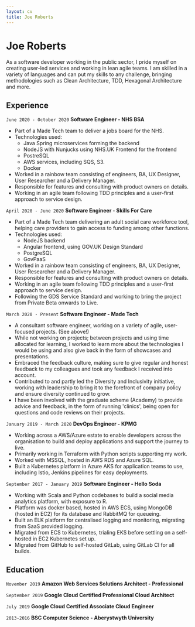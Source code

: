 ```yaml
---
layout: cv
title: Joe Roberts
---
```

# Joe Roberts

As a software developer working in the public sector, I pride myself on creating user-led services and working in lean agile teams. I am skilled in a variety of languages and can put my skills to any challenge, bringing methodologies such as Clean Architecture, TDD, Hexagonal Architecture and more.

## Experience

`June 2020 - October 2020`
__Software Engineer - NHS BSA__
- Part of a Made Tech team to deliver a jobs board for the NHS.
- Technologies used:
  - Java Spring microservices forming the backend
  - NodeJS with Nunjucks using NHS.UK Frontend for the frontend
  - PostreSQL
  - AWS services, including SQS, S3.
  - Docker
- Worked in a rainbow team consisting of engineers, BA, UX Designer, User Researcher and a Delivery Manager.
- Responsible for features and consulting with product owners on details.
- Working in an agile team following TDD principles and a user-first approach to service design.

`April 2020 - June 2020`
__Software Engineer - Skills For Care__
- Part of a Made Tech team delivering an adult social care workforce tool, helping care providers to gain access to funding among other functions.
- Technologies used:
  - NodeJS backend
  - Angular frontend, using GOV.UK Design Standard
  - PostgreSQL
  - GovPaaS
- Worked in a rainbow team consisting of engineers, BA, UX Designer, User Researcher and a Delivery Manager.
- Responsible for features and consulting with product owners on details.
- Working in an agile team following TDD principles and a user-first approach to service design.
- Following the GDS Service Standard and working to bring the project from Private Beta onwards to Live.

`March 2020 - Present`
__Software Engineer - Made Tech__
- A consultant software engineer, working on a variety of agile, user-focused projects. (See above!)
- While not working on projects; between projects and using time allocated for learning, I worked to learn more about the technologies I would be using and also give back in the form of showcases and presentations.
- Embraced the feedback culture, making sure to give regular and honest feedback to my colleagues and took any feedback I received into account.
- Contributed to and partly led the Diversity and Inclusivity initiative, working with leadership to bring it to the forefront of company policy and ensure diversity continued to grow.
- I have been involved with the graduate scheme (Academy) to provide advice and feedback, in the form of running 'clinics', being open for questions and code reviews on their projects.

`January 2019 - March 2020`
__DevOps Engineer - KPMG__
- Working across a AWS/Azure estate to enable developers across the organisation to build and deploy applications and support the journey to live.
- Primarily working in Terraform with Python scripts supporting my work.
- Worked with MSSQL, hosted in AWS RDS and Azure SQL.
- Built a Kubernetes platform in Azure AKS for application teams to use, including Istio, Jenkins pipelines for easy deployments.

`September 2017 - January 2019`
__Software Engineer - Hello Soda__
- Working with Scala and Python codebases to build a social media analytics platform, with exposure to R.
- Platform was docker based, hosted in AWS ECS, using MongoDB (hosted in EC2) for its database and RabbitMQ for queueing.
- Built an ELK platform for centralised logging and monitoring, migrating from SaaS provided logging.
- Migrated from ECS to Kubernetes, trialing EKS before settling on a self-hosted in EC2 Kubernetes set up.
- Migrated from GitHub to self-hosted GitLab, using GitLab CI for all builds.

## Education

`November 2019`
__Amazon Web Services Solutions Architect - Professional__

`September 2019`
__Google Cloud Certified Professional Cloud Architect__

`July 2019`
__Google Cloud Certified Associate Cloud Engineer__

`2013-2016`
__BSC Computer Science - Aberystwyth University__
